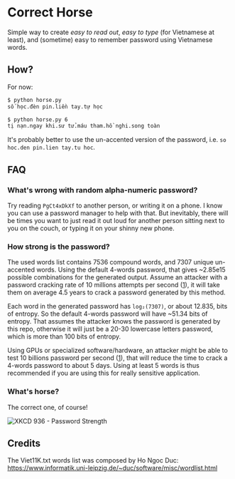 # Correct Horse

Simple way to create *easy to read out*, *easy to type* (for Vietnamese at least), and (sometime) easy to remember password using Vietnamese words.

## How?

For now:

```bash
$ python horse.py
số học.đèn pin.liền tay.tự học

$ python horse.py 6
tị nạn.ngay khi.sư tử.máu tham.hồ nghi.song toàn
```

It's probably better to use the un-accented version of the password, i.e. `so hoc.den pin.lien tay.tu hoc`.

## FAQ

### What's wrong with random alpha-numeric password?

Try reading `PgCt4xDkXf` to another person, or writing it on a phone. I know you can use a password manager to help with that. But inevitably, there will be times you want to just read it out loud for another person sitting next to you on the couch, or typing it on your shinny new phone.

### How strong is the password?

The used words list contains 7536 compound words, and 7307 unique un-accented words.
Using the default 4-words password, that gives ~2.85e15 possible combinations for the generated output.
Assume an attacker with a password cracking rate of 10 millions attempts per second ([1]),
it will take them on average 4.5 years to crack a password generated by this method.

Each word in the generated password has `log₂(7307)`, or about 12.835, bits of entropy.
So the default 4-words password will have ~51.34 bits of entropy.
That assumes the attacker knows the password is generated by this repo,
otherwise it will just be a 20-30 lowercase letters password, which is more than 100 bits of entropy.

Using GPUs or specialized software/hardware, an attacker might be able to test 10 billions password per second ([1]),
that will reduce the time to crack a 4-words password to about 5 days.
Using at least 5 words is thus recommended if you are using this for really sensitive application.

[1]: https://en.wikipedia.org/wiki/Password_strength

### What's horse?

The correct one, of course!

![XKCD 936 - Password Strength](https://imgs.xkcd.com/comics/password_strength.png)


## Credits

The Viet11K.txt words list was composed by Ho Ngoc Duc:
https://www.informatik.uni-leipzig.de/~duc/software/misc/wordlist.html
